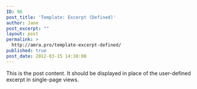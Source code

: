 ```yaml
---
ID: 96
post_title: 'Template: Excerpt (Defined)'
author: Jane
post_excerpt: ""
layout: post
permalink: >
  http://amra.pro/template-excerpt-defined/
published: true
post_date: 2012-03-15 14:38:08
---
```

This is the post content. It should be displayed in place of the user-defined excerpt in single-page views.